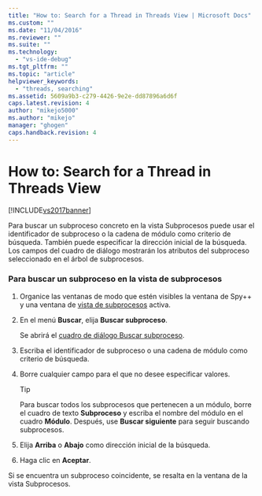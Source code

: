 ```yaml
---
title: "How to: Search for a Thread in Threads View | Microsoft Docs"
ms.custom: ""
ms.date: "11/04/2016"
ms.reviewer: ""
ms.suite: ""
ms.technology: 
  - "vs-ide-debug"
ms.tgt_pltfrm: ""
ms.topic: "article"
helpviewer_keywords: 
  - "threads, searching"
ms.assetid: 5609a9b3-c279-4426-9e2e-dd87896a6d6f
caps.latest.revision: 4
author: "mikejo5000"
ms.author: "mikejo"
manager: "ghogen"
caps.handback.revision: 4
---
```

# How to: Search for a Thread in Threads View
[!INCLUDE[vs2017banner](../code-quality/includes/vs2017banner.md)]

Para buscar un subproceso concreto en la vista Subprocesos puede usar el identificador de subproceso o la cadena de módulo como criterio de búsqueda.  También puede especificar la dirección inicial de la búsqueda.  Los campos del cuadro de diálogo mostrarán los atributos del subproceso seleccionado en el árbol de subprocesos.  
  
### Para buscar un subproceso en la vista de subprocesos  
  
1.  Organice las ventanas de modo que estén visibles la ventana de Spy\+\+ y una ventana de [vista de subprocesos](../debugger/threads-view.md) activa.  
  
2.  En el menú **Buscar**, elija **Buscar subproceso**.  
  
     Se abrirá el [cuadro de diálogo Buscar subproceso](../debugger/thread-search-dialog-box.md).  
  
3.  Escriba el identificador de subproceso o una cadena de módulo como criterio de búsqueda.  
  
4.  Borre cualquier campo para el que no desee especificar valores.  
  
    > [!TIP]
    >  Para buscar todos los subprocesos que pertenecen a un módulo, borre el cuadro de texto **Subproceso** y escriba el nombre del módulo en el cuadro **Módulo**.  Después, use **Buscar siguiente** para seguir buscando subprocesos.  
  
5.  Elija **Arriba** o **Abajo** como dirección inicial de la búsqueda.  
  
6.  Haga clic en **Aceptar**.  
  
 Si se encuentra un subproceso coincidente, se resalta en la ventana de la vista Subprocesos.